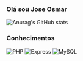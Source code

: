 ### Olá sou Jose Osmar  
![Anurag's GitHub stats](https://github-readme-stats.vercel.app/api?username=gomes1987&show_icons=true&theme=dracula)

### Conhecimentos 

<div>
<image src="https://img.shields.io/badge/PHP-777BB4?style=for-the-badge&logo=php&logoColor=white" alt="PHP"/>
  
<image src="https://img.shields.io/badge/Express.js-404D59?style=for-the-badge" alt="Express"/>
  
<image src="https://img.shields.io/badge/MySQL-00000F?style=for-the-badge&logo=mysql&logoColor=white" alt="MySQL"/>
  
</div>
